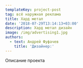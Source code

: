 ```yaml
---
templateKey: project-post
tag: всё наружная реклама
title: Хард метал
date: '2018-07-29T13:14:13+03:00'
description: Хард метал дизайн
image: /img/advertising1.jpg
authors:
  - text: Андрей Фуфачев
    title: 'Дизайнер:'
---
```

Описание проекта
